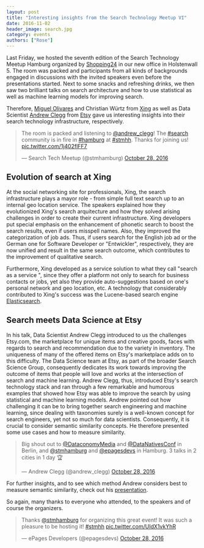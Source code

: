 ```yaml
---
layout: post
title: "Interesting insights from the Search Technology Meetup VI"
date: 2016-11-02
header_image: search.jpg
category: events
authors: ["Rose"]
---
```


<style>
.twitter-tweet {
   margin: auto;
}
</style>

Last Friday, we hosted the seventh edition of the Search Technology Meetup Hamburg organized by [Shopping24](https://www.shopping24.de) in our new office in Holstenwall 5.
The room was packed and participants from all kinds of backgrounds engaged in discussions with the invited speakers even before the presentations started.
Next to some snacks and refreshing drinks, we then saw two brilliant talks on search architecture and how to use statistical as well as machine learning models for improving search.

Therefore, [Miguel Olivares](https://twitter.com/moliware) and Christian Würtz from [Xing](https://www.xing.com/) as well as Data Scientist [Andrew Clegg](https://twitter.com/andrew_clegg) from [Etsy](https://www.etsy.com/) gave us interesting insights into their search technology infrastructure, respectively.

<blockquote class="twitter-tweet" data-lang="en"><p lang="en" dir="ltr">The room is packed and listening to <a href="https://twitter.com/andrew_clegg">@andrew_clegg</a>! The <a href="https://twitter.com/hashtag/search?src=hash">#search</a> community is in fire in <a href="https://twitter.com/hashtag/hamburg?src=hash">#hamburg</a> at <a href="https://twitter.com/hashtag/stmhh?src=hash">#stmhh</a>. Thanks for joining us! <a href="https://t.co/1j402flFF7">pic.twitter.com/1j402flFF7</a></p>&mdash; Search Tech Meetup (@stmhamburg) <a href="https://twitter.com/stmhamburg/status/792067869114851328">October 28, 2016</a></blockquote>
<script async src="//platform.twitter.com/widgets.js" charset="utf-8"></script>

## Evolution of search at Xing

At the social networking site for professionals, Xing, the search infrastructure plays a mayor role - from simple full text search up to an internal geo location service.
The speakers explained how they evolutionized Xing's search arquitecture and how they solved arising challenges in order to create their current infrastructure.
Xing developers put special emphasis on the enhancement of phonetic search to boost the search results, even if users misspell names.
Also, they improved the categorization of job ads.
Thus, if users search for the English job ad or the German one for Software Developer or "Entwickler", respectively, they are now unified and result in the same search outcome, which contributes to the improvement of qualitative search.

Furthermore, Xing developed as a service solution to what they call "search as a service ", since they offer a platform not only to search for business contacts or jobs, yet also they provide auto-suggestions based on one's personal network and geo location, etc.
A technology that considerably contributed to Xing's success was the Lucene-based search engine [Elasticsearch](https://www.elastic.co/de/products/elasticsearch).

## Search meets Data Science at Etsy

In his talk, Data Scientist Andrew Clegg introduced to us the challenges Etsy.com, the marketplace for unique items and creative goods, faces with regards to search and recommendation due to the variety in inventory.
The uniqueness of many of the offered items on Etsy's marketplace adds on to this difficulty.
The Data Science team at Etsy, as part of the broader Search Science Group, consequently dedicates its work towards improving the outcome of items that people will love and works at the intersection of search and machine learning.
Andrew Clegg, thus, introduced Etsy's search technology stack and ran through a few remarkable and humorous examples that showed how Etsy was able to improve the search by using statistical and machine learning models.
Andrew pointed out how challenging it can be to bring together search engineering and machine learning, since dealing with taxonomies surely is a well-known concept for search engineers, yet not so much for data scientists.
Consequently, it is crucial to consider semantic similarity concepts.
He therefore presented some use cases and how to measure similarity.

<blockquote class="twitter-tweet" data-lang="en"><p lang="en" dir="ltr">Big shout out to <a href="https://twitter.com/DataconomyMedia">@DataconomyMedia</a> and <a href="https://twitter.com/DataNativesConf">@DataNativesConf</a> in Berlin, and <a href="https://twitter.com/stmhamburg">@stmhamburg</a> and <a href="https://twitter.com/epagesdevs">@epagesdevs</a> in Hamburg. 3 talks in 2 cities in 1 day 🏆</p>&mdash; Andrew Clegg (@andrew_clegg) <a href="https://twitter.com/andrew_clegg/status/792123572781285376">October 28, 2016</a></blockquote>
<script async src="//platform.twitter.com/widgets.js" charset="utf-8"></script>

For further insights, and to see which method Andrew considers best to measure semantic similarity, check out his [presentation](http://www.andrewclegg.org/Talks.html).

So again, many thanks to everyone who attended, to the speakers and of course the organizers.

<blockquote class="twitter-tweet" data-lang="en"><p lang="en" dir="ltr">Thanks <a href="https://twitter.com/stmhamburg">@stmhamburg</a> for organizing this great event! It was such a pleasure to be hosting it! <a href="https://twitter.com/hashtag/stmhh?src=hash">#stmhh</a> <a href="https://t.co/UIdX1vkYhR">pic.twitter.com/UIdX1vkYhR</a></p>&mdash; ePages Developers (@epagesdevs) <a href="https://twitter.com/epagesdevs/status/792077288342974468">October 28, 2016</a></blockquote>
<script async src="//platform.twitter.com/widgets.js" charset="utf-8"></script>

